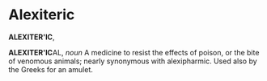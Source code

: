 # Alexiteric

**ALEXITER'IC**,

**ALEXITER'IC**AL, _noun_ A medicine to resist the effects of poison, or the bite of venomous animals; nearly synonymous with alexipharmic. Used also by the Greeks for an amulet.
